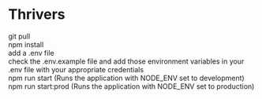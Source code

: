 # Thrivers
git pull
<br>
npm install
<br>
add a .env file
<br>
check the .env.example file and add those environment variables in your .env file with your appropriate credentials
<br>
npm run start (Runs the application with NODE_ENV set to development)
<br>
npm run start:prod (Runs the application with NODE_ENV set to production)
